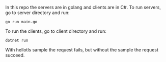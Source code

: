 In this repo the servers are in golang and clients are in C#.
To run servers, go to server directory and run:
```
go run main.go
```
To run the clients, go to client directory and run:
```
dotnet run
```
With hellotls sample the request fails, but without the sample the request
succeed.
